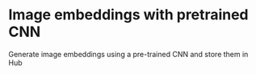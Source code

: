 # Image embeddings with pretrained CNN
Generate image embeddings using a pre-trained CNN and store them in Hub



